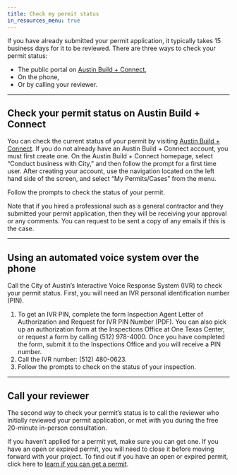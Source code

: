 ```yaml
---
title: Check my permit status
in_resources_menu: true
---
```



If you have already submitted your permit application, it typically takes 15 business days for it to be reviewed. There are three ways to check your permit status:

* The public portal on [Austin Build + Connect](https://abc.austintexas.gov/web/permit/index),
* On the phone,
* Or by calling your reviewer.

---

## Check your permit status on Austin Build + Connect

You can check the current status of your permit by visiting [Austin Build + Connect](https://abc.austintexas.gov/web/permit/index). If you do not already have an Austin Build + Connect account, you must first create one. On the Austin Build + Connect homepage, select “Conduct business with City,” and then follow the prompt for a first time user. After creating your account, use the navigation located on the left hand side of the screen, and select “My Permits/Cases” from the menu.

Follow the prompts to check the status of your permit.

Note that if you hired a professional such as a general contractor and they submitted your permit application, then they will be receiving your approval or any comments. You can request to be sent a copy of any emails if this is the case.

---

## Using an automated voice system over the phone

Call the City of Austin’s Interactive Voice Response System (IVR) to check your permit status. First, you will need an IVR personal identification number (PIN).

1. To get an IVR PIN, complete the form Inspection Agent Letter of Authorization and Request for IVR PIN Number (PDF). You can also pick up an authorization form at the Inspections Office at One Texas Center, or request a form by calling (512) 978-4000. Once you have completed the form, submit it to the Inspections Office and you will receive a PIN number.
2. Call the IVR number: (512) 480-0623.
3. Follow the prompts to check on the status of your inspection.

---

## Call your reviewer

The second way to check your permit’s status is to call the reviewer who initially reviewed your permit application, or met with you during the free 20-minute in-person consultation.

If you haven’t applied for a permit yet, make sure you can get one. If you have an open or expired permit, you will need to close it before moving forward with your project. To find out if you have an open or expired permit, click here to [learn if you can get a permit](/resources/can-i-get-a-permit/).